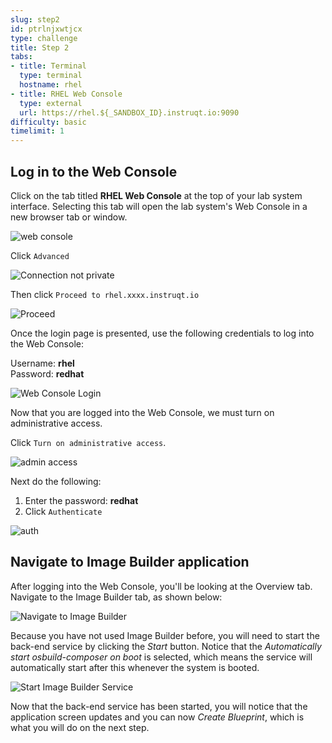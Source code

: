 ```yaml
---
slug: step2
id: ptrlnjxwtjcx
type: challenge
title: Step 2
tabs:
- title: Terminal
  type: terminal
  hostname: rhel
- title: RHEL Web Console
  type: external
  url: https://rhel.${_SANDBOX_ID}.instruqt.io:9090
difficulty: basic
timelimit: 1
---
```

## Log in to the Web Console

Click on the tab titled **RHEL Web Console** at the top of  your lab system interface. Selecting this tab will open the lab system's Web Console in a
new browser tab or window.

![web console](../assets/pop-out-2.png)

Click `Advanced`

![Connection not private](../assets/connection-not-private.png)

Then click `Proceed to rhel.xxxx.instruqt.io`

![Proceed](../assets/proceed.png)

Once the login page is presented, use the following credentials to log into the Web Console:

Username: **rhel**\
Password: **redhat**

![Web Console Login](../assets/Web-console-login.png)

Now that you are logged into the Web Console, we must turn on administrative access.

Click `Turn on administrative access`.

![admin access](../assets/turn-on-admin.png)

Next do the following:

1) Enter the password: **redhat**
2) Click `Authenticate`

![auth](../assets/auth.png)

## Navigate to Image Builder application

After logging into the Web Console, you'll be looking at the Overview tab. Navigate to the Image Builder tab, as shown below:

![Navigate to Image Builder](../assets/Nav-ImageBuilder.png)

Because you have not used Image Builder before, you will need to start the back-end service by clicking the *Start* button. Notice that the *Automatically start osbuild-composer on boot* is selected, which means the service will automatically start after this whenever the system is booted.

![Start Image Builder Service](../assets/ImageBuilder-start-service.png)

Now that the back-end service has been started, you will notice that the application screen updates and you can now *Create Blueprint*, which is what you will do on the next step.
